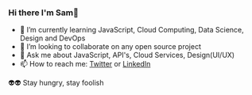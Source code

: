 ### Hi there I'm Sam👋

- 🌱 I’m currently learning JavaScript, Cloud Computing, Data Science, Design and DevOps
- 👯 I’m looking to collaborate on any open source project
- 💬 Ask me about JavaScript, API's, Cloud Services, Design(UI/UX)
- 📫 How to reach me: [Twitter](https://twitter.com/samuel_kabelo) or [LinkedIn](https://www.linkedin.com/in/samuel-kabelo-53b066193/)
 
:alien::alien: Stay hungry, stay foolish

